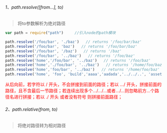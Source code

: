 ###### 1、path.resolve([from...], to)

> 将to参数解析为绝对路径

```js
var path = require("path")     //引入node的path模块

path.resolve('/foo/bar', './baz')   // returns '/foo/bar/baz'
path.resolve('/foo/bar', 'baz')   // returns '/foo/bar/baz'
path.resolve('/foo/bar', '/baz')   // returns '/baz'
path.resolve('/foo/bar', '../baz')   // returns '/foo/baz'
path.resolve('home','/foo/bar', '../baz')   // returns '/foo/baz'
path.resolve('home','./foo/bar', '../baz')   // returns '/home/foo/baz'
path.resolve('home','foo/bar', '../baz')   // returns '/home/foo/baz'
path.resolve('home', 'foo', 'build','aaaa','aadada','../../..', 'asset') //return '/home/foo/asset'
```

<font color=red>从后向前，若字符以 / 开头，不会拼接到前面的路径；若以 …/ 开头，拼接前面的路径，且不含最后一节路径；若连续出现多个…/…/…或者…/…则忽略前方…个路径名进行拼接；若以 ./ 开头 或者没有符号 则拼接前面路径；</font>

###### 2、path.relative(from, to)

> 将绝对路径转为相对路径